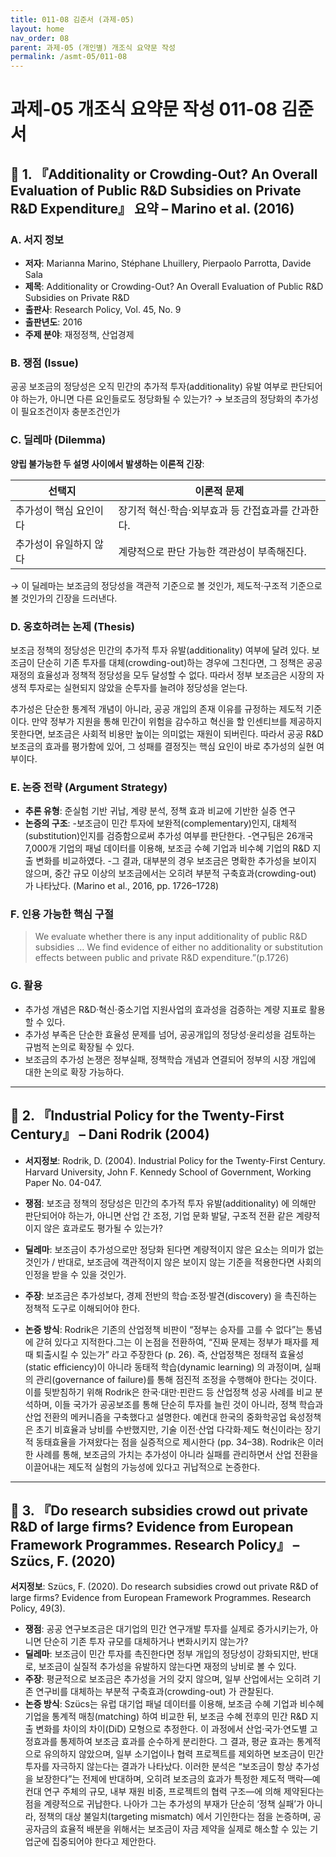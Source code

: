 ```yaml
---
title: 011-08 김준서 (과제-05)
layout: home
nav_order: 08
parent: 과제-05 (개인별) 개조식 요약문 작성
permalink: /asmt-05/011-08
---
```


# 과제-05 개조식 요약문 작성 011-08 김준서 

## 📘 1. 『Additionality or Crowding-Out? An Overall Evaluation of Public R&D Subsidies on Private R&D Expenditure』 요약 – Marino et al. (2016)

### A. 서지 정보  
- **저자**: Marianna Marino, Stéphane Lhuillery, Pierpaolo Parrotta, Davide Sala 
- **제목**: Additionality or Crowding-Out? An Overall Evaluation of Public R&D Subsidies on Private R&D
- **출판사**: Research Policy, Vol. 45, No. 9
- **출판년도**: 2016
- **주제 분야**: 재정정책, 산업경제


### B. 쟁점 (Issue)  
공공 보조금의 정당성은 오직 민간의 추가적 투자(additionality) 유발 여부로 판단되어야 하는가,
아니면 다른 요인들로도 정당화될 수 있는가? 
→ 보조금의 정당화의 추가성이 필요조건이자 충분조건인가


### C. 딜레마 (Dilemma)  
**양립 불가능한 두 설명 사이에서 발생하는 이론적 긴장**:

| 선택지 | 이론적 문제 |
|--------|-------------|
| 추가성이 핵심 요인이다 |  장기적 혁신·학습·외부효과 등 간접효과를 간과한다. |
| 추가성이 유일하지 않다 | 계량적으로 판단 가능한 객관성이 부족해진다. |

→ 이 딜레마는 보조금의 정당성을 객관적 기준으로 볼 것인가, 제도적·구조적 기준으로 볼 것인가의 긴장을 드러낸다.


### D. 옹호하려는 논제 (Thesis)  
보조금 정책의 정당성은 민간의 추가적 투자 유발(additionality) 여부에 달려 있다. 보조금이 단순히 기존 투자를 대체(crowding-out)하는 경우에 그친다면, 그 정책은 공공 재정의 효율성과 정책적 정당성을 모두 달성할 수 없다. 따라서 정부 보조금은 시장의 자생적 투자로는 실현되지 않았을 순투자를 늘려야 정당성을 얻는다. 

추가성은 단순한 통계적 개념이 아니라, 공공 개입의 존재 이유를 규정하는 제도적 기준이다.
만약 정부가 지원을 통해 민간이 위험을 감수하고 혁신을 할 인센티브를 제공하지 못한다면, 보조금은 사회적 비용만 높이는 의미없는 재원이 되버린다.
따라서 공공 R&D 보조금의 효과를 평가함에 있어, 그 성패를 결정짓는 핵심 요인이 바로 추가성의 실현 여부이다. 

### E. 논증 전략 (Argument Strategy)  
- **추론 유형**:  준실험 기반 귀납, 계량 분석, 정책 효과 비교에 기반한 실증 연구
- **논증의 구조**:
  -보조금이 민간 투자에 보완적(complementary)인지, 대체적(substitution)인지를 검증함으로써 추가성 여부를 판단한다.
-연구팀은 26개국 7,000개 기업의 패널 데이터를 이용해, 보조금 수혜 기업과 비수혜 기업의 R&D 지출 변화를 비교하였다.
-그 결과, 대부분의 경우 보조금은 명확한 추가성을 보이지 않으며, 중간 규모 이상의 보조금에서는 오히려 부분적 구축효과(crowding-out) 가 나타났다. (Marino et al., 2016, pp. 1726–1728)

### F. 인용 가능한 핵심 구절
>We evaluate whether there is any input additionality of public R&D subsidies … We find evidence of either no additionality or substitution effects between public and private R&D expenditure.”(p.1726)
> 


### G. 활용
- 추가성 개념은 R&D·혁신·중소기업 지원사업의 효과성을 검증하는 계량 지표로 활용할 수 있다.
- 추가성 부족은 단순한 효율성 문제를 넘어, 공공개입의 정당성·윤리성을 검토하는 규범적 논의로 확장될 수 있다.
- 보조금의 추가성 논쟁은 정부실패, 정책학습 개념과 연결되어 정부의 시장 개입에 대한 논의로 확장 가능하다. 
---

## 📘 2. 『Industrial Policy for the Twenty-First Century』 – Dani Rodrik (2004) 

- **서지정보**: Rodrik, D. (2004). Industrial Policy for the Twenty-First Century. Harvard University, John F. Kennedy School of Government, Working Paper No. 04-047.

- **쟁점**: 보조금 정책의 정당성은 민간의 추가적 투자 유발(additionality) 에 의해만 판단되어야 하는가, 아니면 산업 간 조정, 기업 문화 발달, 구조적 전환 같은 계량적이지 않은 효과로도 평가될 수 있는가?  
- **딜레마**: 보조금이 추가성으로만 정당화 된다면 계량적이지 않은 요소는 의미가 없는 것인가 / 반대로, 보조금에 객관적이지 않은 보이지 않는 기준을 적용한다면 사회의 인정을 받을 수 있을 것인가.  
- **주장**: 보조금은 추가성보다, 경제 전반의 학습·조정·발견(discovery) 을 촉진하는 정책적 도구로 이해되어야 한다.
- **논증 방식**: Rodrik은 기존의 산업정책 비판이 “정부는 승자를 고를 수 없다”는 통념에 갇혀 있다고 지적한다.그는 이 논점을 전환하여, “진짜 문제는 정부가 패자를 제때 퇴출시킬 수 있는가” 라고 주장한다 (p. 26). 즉, 산업정책은 정태적 효율성(static efficiency)이 아니라 동태적 학습(dynamic learning) 의 과정이며, 실패의 관리(governance of failure)를 통해 점진적 조정을 수행해야 한다는 것이다. 이를 뒷받침하기 위해 Rodrik은 한국·대만·핀란드 등 산업정책 성공 사례를 비교 분석하며,
이들 국가가 공공보조를 통해 단순히 투자를 늘린 것이 아니라, 정책 학습과 산업 전환의 메커니즘을 구축했다고 설명한다. 예컨대 한국의 중화학공업 육성정책은 초기 비효율과 낭비를 수반했지만,
기술 이전·산업 다각화·제도 혁신이라는 장기적 동태효율을 가져왔다는 점을 실증적으로 제시한다 (pp. 34–38). Rodrik은 이러한 사례를 통해, 보조금의 가치는 추가성이 아니라
실패를 관리하면서 산업 전환을 이끌어내는 제도적 실험의 가능성에 있다고 귀납적으로 논증한다.

---

## 📘 3. 『Do research subsidies crowd out private R&D of large firms? Evidence from European Framework Programmes. Research Policy』 – Szücs, F. (2020)

 **서지정보**: Szücs, F. (2020). Do research subsidies crowd out private R&D of large firms? Evidence from European Framework Programmes. Research Policy, 49(3).

- **쟁점**: 공공 연구보조금은 대기업의 민간 연구개발 투자를 실제로 증가시키는가,
아니면 단순히 기존 투자 규모를 대체하거나 변화시키지 않는가?
- **딜레마**:  보조금이 민간 투자를 촉진한다면 정부 개입의 정당성이 강화되지만, 반대로, 보조금이 실질적 추가성을 유발하지 않는다면 재정의 낭비로 볼 수 있다.
- **주장**: 평균적으로 보조금은 추가성을 거의 갖지 않으며, 일부 산업에서는 오히려 기존 연구비를 대체하는 부분적 구축효과(crowding-out) 가 관찰된다. 
- **논증 방식**: Szücs는 유럽 대기업 패널 데이터를 이용해, 보조금 수혜 기업과 비수혜 기업을 통계적 매칭(matching) 하여 비교한 뒤, 보조금 수혜 전후의 민간 R&D 지출 변화를 차이의 차이(DiD) 모형으로 추정한다. 이 과정에서 산업·국가·연도별 고정효과를 통제하여 보조금 효과를 순수하게 분리한다. 그 결과, 평균 효과는 통계적으로 유의하지 않았으며, 일부 소기업이나 협력 프로젝트를 제외하면 보조금이 민간 투자를 자극하지 않는다는 결과가 나타났다. 이러한 분석은 “보조금이 항상 추가성을 보장한다”는 전제에 반대하며, 오히려 보조금의 효과가 특정한 제도적 맥락—예컨대 연구 주체의 규모, 내부 재원 비중, 프로젝트의 협력 구조—에 의해 제약된다는 점을 계량적으로 귀납한다.
나아가 그는 추가성의 부재가 단순히 ‘정책 실패’가 아니라, 정책의 대상 불일치(targeting mismatch) 에서 기인한다는 점을 논증하며, 공공자금의 효율적 배분을 위해서는 보조금이 자금 제약을 실제로 해소할 수 있는 기업군에 집중되어야 한다고 제안한다.